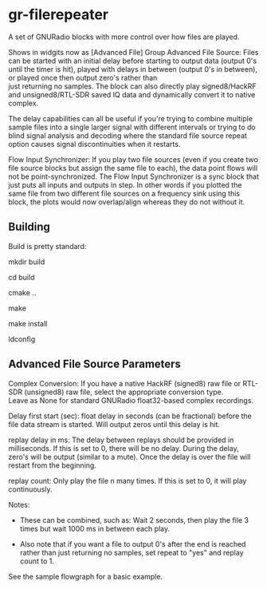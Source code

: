 # gr-filerepeater
A set of GNURadio blocks with more control over how files are played.  

Shows in widgits now as [Advanced File] Group
Advanced File Source: Files can be started with an initial delay before starting to output data 
(output 0's until the timer is hit), played with delays in between (output 0's in between), or played once then output zero's rather than  
just returning no samples.  The block can also directly play signed8/HackRF and unsigned8/RTL-SDR saved IQ data and dynamically convert 
it to native complex.

The delay capabilities can all be useful if you're trying to combine multiple sample files into a single larger signal with different 
intervals or trying to do blind signal analysis and decoding where the standard file source repeat option causes signal discontinuities when it restarts.

Flow Input Synchronizer: If you play two file sources (even if you create two file source blocks but assign the same file to each), the data point 
flows will not be point-synchronized.  The Flow Input Synchronizer is a sync block that just puts all inputs and outputs in step.  In other words 
if you plotted the same file from two different file sources on a frequency sink using this block, the plots would now overlap/align whereas they do 
not without it.
 
## Building
Build is pretty standard:

mkdir build

cd build

cmake ..

make

make install

ldconfig

## Advanced File Source Parameters

Complex Conversion: If you have a native HackRF (signed8) raw file or RTL-SDR (unsigned8) raw file, select the appropriate conversion type.  
Leave as None for standard GNURadio float32-based complex recordings. 

Delay first start (sec): float delay in seconds (can be fractional) before the file data stream is started.  Will output zeros until this delay is hit.

replay delay in ms: The delay between replays should be provided in milliseconds.  If this is set to 0, there will be no delay.
	During the delay, zero's will be output (similar to a mute).  Once the delay is over the file will restart from the beginning.
	
replay count: Only play the file n many times.  If this is set to 0, it will play continuously.

Notes: 

- These can be combined, such as: Wait 2 seconds, then play the file 3 times but wait 1000 ms in between each play.

- Also note that if you want a file to output 0's after the end is reached rather than just returning no samples, set repeat to "yes" and replay count to 1.

See the sample flowgraph for a basic example.

